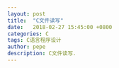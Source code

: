 ```yaml
---
layout: post
title:  "C文件读写"
date:   2018-02-27 15:45:00 +0800
categories: C
tags: C语言程序设计
author: pepe
description: C文件读写.
---
```

























